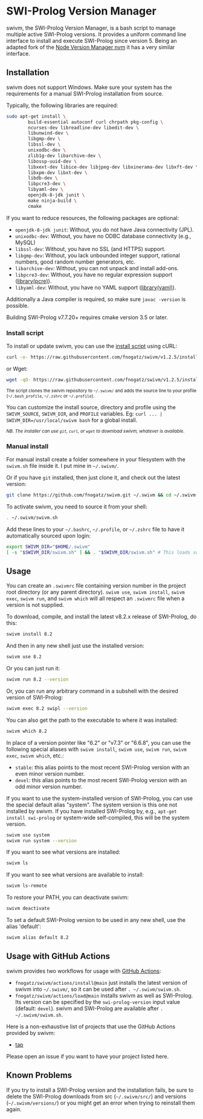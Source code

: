 # SWI-Prolog Version Manager

swivm, the SWI-Prolog Version Manager, is a bash script to manage multiple active SWI-Prolog versions. It provides a uniform command line interface to install and execute SWI-Prolog since version 5. Being an adapted fork of the [Node Version Manager nvm](https://github.com/nvm-sh/nvm) it has a very similar interface.

## Installation

swivm does not support Windows. Make sure your system has the requirements for a manual SWI-Prolog installation from source.

Typically, the following libraries are required:

```sh
sudo apt-get install \
        build-essential autoconf curl chrpath pkg-config \
        ncurses-dev libreadline-dev libedit-dev \
        libunwind-dev \
        libgmp-dev \
        libssl-dev \
        unixodbc-dev \
        zlib1g-dev libarchive-dev \
        libossp-uuid-dev \
        libxext-dev libice-dev libjpeg-dev libxinerama-dev libxft-dev \
        libxpm-dev libxt-dev \
        libdb-dev \
        libpcre3-dev \
        libyaml-dev \
        openjdk-8-jdk junit \
        make ninja-build \
        cmake
```

If you want to reduce resources, the following packages are optional:

- `openjdk-8-jdk junit`: Without, you do not have Java connectivity (JPL).
- `unixodbc-dev`: Without, you have no ODBC database connectivity (e.g., MySQL)
- `libssl-dev`: Without, you have no SSL (and HTTPS) support.
- `libgmp-dev`: Without, you lack unbounded integer support, rational numbers, good random number generators, etc.
- `libarchive-dev`: Without, you can not unpack and install add-ons.
- `libpcre3-dev`: Without, you have no regular expression support ([library(pcre)](http://www.swi-prolog.org/pldoc/doc/_SWI_/library/pcre.pl)).
- `libyaml-dev`: Without, you have no YAML support ([library(yaml)](http://www.swi-prolog.org/pldoc/doc/_SWI_/library/yaml.pl)).

Additionally a Java compiler is required, so make sure `javac -version` is possible.

Building SWI-Prolog v7.7.20+ requires cmake version 3.5 or later.

### Install script

To install or update swivm, you can use the [install script](https://github.com/fnogatz/swivm/blob/v1.2.5/install.sh) using cURL:

```sh
curl -o- https://raw.githubusercontent.com/fnogatz/swivm/v1.2.5/install.sh | bash
```

or Wget:

```sh
wget -qO- https://raw.githubusercontent.com/fnogatz/swivm/v1.2.5/install.sh | bash
```

<sub>The script clones the swivm repository to `~/.swivm/` and adds the source line to your profile (`~/.bash_profile`, `~/.zshrc` or `~/.profile`).</sub>

You can customize the install source, directory and profile using the `SWIVM_SOURCE`, `SWIVM_DIR`, and `PROFILE` variables.
Eg: `curl ... | SWIVM_DIR=/usr/local/swivm bash` for a global install.

<sub>_NB. The installer can use `git`, `curl`, or `wget` to download swivm, whatever is available._</sub>

### Manual install

For manual install create a folder somewhere in your filesystem with the `swivm.sh` file inside it. I put mine in `~/.swivm/`.

Or if you have `git` installed, then just clone it, and check out the latest version:

```sh
git clone https://github.com/fnogatz/swivm.git ~/.swivm && cd ~/.swivm && git checkout `git describe --abbrev=0 --tags`
```

To activate swivm, you need to source it from your shell:

```sh
. ~/.swivm/swivm.sh
```

Add these lines to your `~/.bashrc`, `~/.profile`, or `~/.zshrc` file to have it automatically sourced upon login:

```sh
export SWIVM_DIR="$HOME/.swivm"
[ -s "$SWIVM_DIR/swivm.sh" ] && . "$SWIVM_DIR/swivm.sh" # This loads swivm
```

## Usage

You can create an `.swivmrc` file containing version number in the project root directory (or any parent directory).
`swivm use`, `swivm install`, `swivm exec`, `swivm run`, and `swivm which` will all respect an `.swivmrc` file when a version is not supplied.

To download, compile, and install the latest v8.2.x release of SWI-Prolog, do this:

```sh
swivm install 8.2
```

And then in any new shell just use the installed version:

```sh
swivm use 8.2
```

Or you can just run it:

```sh
swivm run 8.2 --version
```

Or, you can run any arbitrary command in a subshell with the desired version of SWI-Prolog:

```sh
swivm exec 8.2 swipl --version
```

You can also get the path to the executable to where it was installed:

```sh
swivm which 8.2
```

In place of a version pointer like "6.2" or "v7.3" or "6.6.8", you can use the following special aliases with `swivm install`, `swivm use`, `swivm run`, `swivm exec`, `swivm which`, etc.:

- `stable`: this alias points to the most recent SWI-Prolog version with an even minor version number.
- `devel`: this alias points to the most recent SWI-Prolog version with an odd minor version number.

If you want to use the system-installed version of SWI-Prolog, you can use the special default alias "system". The system version is this one not installed by swivm. If you have installed SWI-Prolog by, e.g., `apt-get install swi-prolog` or system-wide self-compiled, this will be the system version.

```sh
swivm use system
swivm run system --version
```

If you want to see what versions are installed:

```sh
swivm ls
```

If you want to see what versions are available to install:

```sh
swivm ls-remote
```

To restore your PATH, you can deactivate swivm:

```sh
swivm deactivate
```

To set a default SWI-Prolog version to be used in any new shell, use the alias 'default':

```sh
swivm alias default 8.2
```

## Usage with GitHub Actions

swivm provides two workflows for usage with [GitHub Actions](https://docs.github.com/en/actions/learn-github-actions):

- `fnogatz/swivm/actions/install@main` just installs the latest version of swivm into `~/.swivm/`, so it can be used after `. ~/.swivm/swivm.sh`.
- `fnogatz/swivm/actions/load@main` installs swivm as well as SWI-Prolog. Its version can be specified by the `swi-prolog-version` input value (default: `devel`). swivm and SWI-Prolog are available after `. ~/.swivm/swivm.sh`.

Here is a non-exhaustive list of projects that use the GitHub Actions provided by swivm:

- [tap](https://github.com/fnogatz/tap)

Please open an issue if you want to have your project listed here.

## Known Problems

If you try to install a SWI-Prolog version and the installation fails, be sure to delete the SWI-Prolog downloads from src (`~/.swivm/src/`) and versions (`~/.swivm/versions/`) or you might get an error when trying to reinstall them again.
